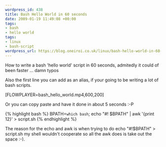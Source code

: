 ```yaml
--- 
wordpress_id: 438
title: Bash Hello World in 60 seconds
date: 2009-01-19 11:49:08 +00:00
tags: 
- bash
- hello world
tags: 
- linux
- bash-script
wordpress_url: https://blog.oneiroi.co.uk/linux/bash-hello-world-in-60-seconds
---
```

How to write a bash 'hello world' script in 60 seconds, admitedly it could of been faster ... damn typos


Also the first line you can add as an alias, if your going to be writing a lot of bash scripts.


[FLOWPLAYER=bash_hello_world.mp4,600,200]

Or you can copy paste and have it done in about 5 seconds :-P

{% highlight bash %}
BPATH=`which bash`; echo "#! $BPATH" | awk '{print $1$2}' > script.sh
{% endhighlight %}

The reason for the echo and awk is when trying to do echo "#!$BPATH" > script.sh my shell wouldn't cooperate so all the awk does is take out the space :-).

